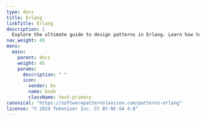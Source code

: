 ```yaml
---
type: docs
title: Erlang
linkTitle: Erlang
description: |
  Explore the ultimate guide to design patterns in Erlang. Learn how to leverage functional programming and concurrency models to build robust, scalable applications.
nav_weight: 45
menu:
  main:
    parent: docs
    weight: 45
    params:
      description: " "
      icon:
        vendor: bs
        name: book
        className: text-primary
canonical: "https://softwarepatternslexicon.com/patterns-erlang"
license: "© 2024 Tokenizer Inc. CC BY-NC-SA 4.0"
---
```

